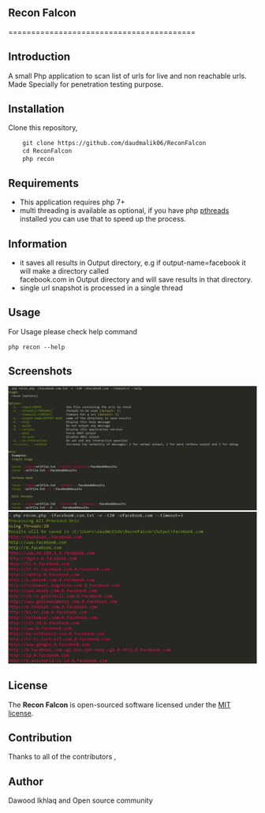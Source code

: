 ## Recon Falcon


=========================================  


## Introduction
A small Php application to scan list of urls for live and non reachable urls.
Made Specially for penetration testing purpose.  



## Installation

Clone this repository,

```
    git clone https://github.com/daudmalik06/ReconFalcon
    cd ReconFalcon
    php recon
```

## Requirements

- This application requires php 7+  
- multi threading is available as optional, if you have php [pthreads](https://github.com/krakjoe/pthreads) installed you can use that
to speed up the process.


## Information

- it saves all results in Output directory, e.g if output-name=facebook it will make a directory called  
facebook.com in Output directory and will save results in that directory.
- single url snapshot is processed in a single thread 
 
## Usage
 
For Usage please check help command


```
php recon --help
```

## Screenshots

![ReconFalcon Help](/screenShots/reconFalconHelp.JPG)
![ReconFalcon Example](/screenShots/reconFalconProcessing.JPG)

## License
The **Recon Falcon** is open-sourced software licensed under the [MIT license](https://opensource.org/licenses/MIT).

## Contribution
Thanks to all of the contributors ,  

## Author
Dawood Ikhlaq and Open source community
    
